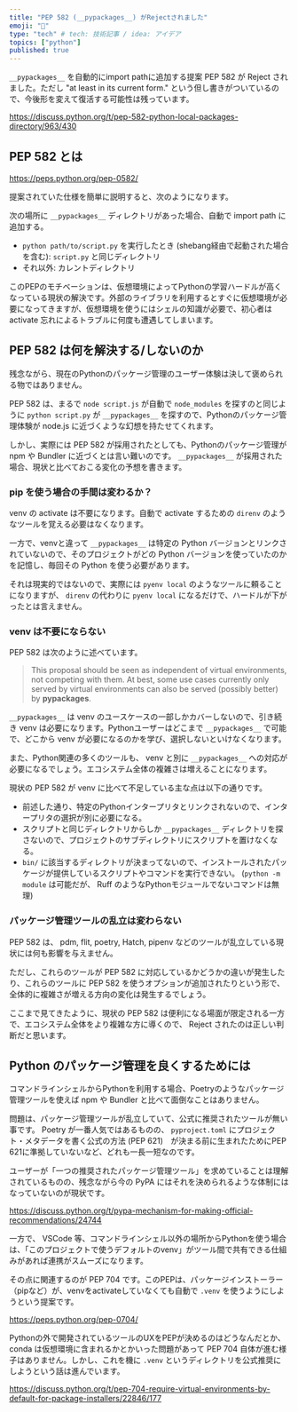 ```yaml
---
title: "PEP 582 (__pypackages__) がRejectされました"
emoji: "📌"
type: "tech" # tech: 技術記事 / idea: アイデア
topics: ["python"]
published: true
---
```


`__pypackages__` を自動的にimport pathに追加する提案 PEP 582 が Reject されました。ただし "at least in its current form." という但し書きがついているので、今後形を変えて復活する可能性は残っています。

https://discuss.python.org/t/pep-582-python-local-packages-directory/963/430


## PEP 582 とは

https://peps.python.org/pep-0582/

提案されていた仕様を簡単に説明すると、次のようになります。

次の場所に `__pypackages__` ディレクトリがあった場合、自動で import path に追加する。

* `python path/to/script.py` を実行したとき (shebang経由で起動された場合を含む): `script.py` と同じディレクトリ
* それ以外: カレントディレクトリ

このPEPのモチベーションは、仮想環境によってPythonの学習ハードルが高くなっている現状の解決です。外部のライブラリを利用するとすぐに仮想環境が必要になってきますが、仮想環境を使うにはシェルの知識が必要で、初心者は activate 忘れによるトラブルに何度も遭遇してしまいます。


## PEP 582 は何を解決する/しないのか

残念ながら、現在のPythonのパッケージ管理のユーザー体験は決して褒められる物ではありません。

PEP 582 は、まるで `node script.js` が自動で `node_modules` を探すのと同じように `python script.py` が `__pypackages__` を探すので、Pythonのパッケージ管理体験が node.js に近づくような幻想を持たせてくれます。

しかし、実際には PEP 582 が採用されたとしても、Pythonのパッケージ管理が npm や Bundler に近づくとは言い難いのです。 `__pypackages__` が採用された場合、現状と比べておこる変化の予想を書きます。

### pip を使う場合の手間は変わるか？

venv の activate は不要になります。自動で activate するための `direnv` のようなツールを覚える必要はなくなります。

一方で、venvと違って `__pypackages__` は特定の Python バージョンとリンクされていないので、そのプロジェクトがどの Python バージョンを使っていたのかを記憶し、毎回その Python を使う必要があります。

それは現実的ではないので、実際には `pyenv local` のようなツールに頼ることになりますが、 `direnv` の代わりに `pyenv local` になるだけで、ハードルが下がったとは言えません。

### venv は不要にならない

PEP 582 は次のように述べています。

> This proposal should be seen as independent of virtual environments, not competing with them. At best, some use cases currently only served by virtual environments can also be served (possibly better) by __pypackages__.

`__pypackages__` は venv のユースケースの一部しかカバーしないので、引き続き venv は必要になります。Pythonユーザーはどこまで `__pypackages__` で可能で、どこから venv が必要になるのかを学び、選択しないといけなくなります。

また、Python関連の多くのツールも、 venv と別に `__pypackages__` への対応が必要になるでしょう。エコシステム全体の複雑さは増えることになります。

現状の PEP 582 が venv に比べて不足している主な点は以下の通りです。

* 前述した通り、特定のPythonインタープリタとリンクされないので、インタープリタの選択が別に必要になる。
* スクリプトと同じディレクトリからしか `__pypackages__` ディレクトリを探さないので、プロジェクトのサブディレクトリにスクリプトを置けなくなる。
* `bin/` に該当するディレクトリが決まってないので、インストールされたパッケージが提供しているスクリプトやコマンドを実行できない。 (`python -m module` は可能だが、 Ruff のようなPythonモジュールでないコマンドは無理)


### パッケージ管理ツールの乱立は変わらない

PEP 582 は、 pdm, flit, poetry, Hatch, pipenv などのツールが乱立している現状には何も影響を与えません。

ただし、これらのツールが PEP 582 に対応しているかどうかの違いが発生したり、これらのツールに PEP 582 を使うオプションが追加されたりという形で、全体的に複雑さが増える方向の変化は発生するでしょう。

ここまで見てきたように、現状の PEP 582 は便利になる場面が限定される一方で、エコシステム全体をより複雑な方に導くので、 Reject されたのは正しい判断だと思います。


## Python のパッケージ管理を良くするためには

コマンドラインシェルからPythonを利用する場合、Poetryのようなパッケージ管理ツールを使えば npm や Bundler と比べて面倒なことはありません。

問題は、パッケージ管理ツールが乱立していて、公式に推奨されたツールが無い事です。 Poetry が一番人気ではあるものの、 `pyproject.toml` にプロジェクト・メタデータを書く公式の方法 (PEP 621)　が決まる前に生まれたためにPEP 621に準拠していないなど、どれも一長一短なのです。

ユーザーが「一つの推奨されたパッケージ管理ツール」を求めていることは理解されているものの、残念ながら今の PyPA にはそれを決められるような体制にはなっていないのが現状です。

https://discuss.python.org/t/pypa-mechanism-for-making-official-recommendations/24744

一方で、 VSCode 等、コマンドラインシェル以外の場所からPythonを使う場合は、「このプロジェクトで使うデフォルトのvenv」がツール間で共有できる仕組みがあれば連携がスムーズになります。

その点に関連するのが PEP 704 です。このPEPは、パッケージインストーラー（pipなど）が、venvをactivateしていなくても自動で `.venv` を使うようにしようという提案です。

https://peps.python.org/pep-0704/

Pythonの外で開発されているツールのUXをPEPが決めるのはどうなんだとか、 conda は仮想環境に含まれるかとかいった問題があって PEP 704 自体が進む様子はありません。しかし、これを機に `.venv` というディレクトリを公式推奨にしようという話は進んでいます。

https://discuss.python.org/t/pep-704-require-virtual-environments-by-default-for-package-installers/22846/177

